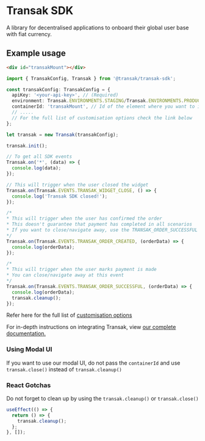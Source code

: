 # Transak SDK

A library for decentralised applications to onboard their global user base with fiat currency.

## Example usage

```html
<div id="transakMount"></div>
```

```ts
import { TransakConfig, Transak } from '@transak/transak-sdk';

const transakConfig: TransakConfig = {
  apiKey: '<your-api-key>', // (Required)
  environment: Transak.ENVIRONMENTS.STAGING/Transak.ENVIRONMENTS.PRODUCTION, // (Required)
  containerId: 'transakMount', // Id of the element where you want to initialize the iframe
  // .....
  // For the full list of customisation options check the link below
};

let transak = new Transak(transakConfig);

transak.init();

// To get all SDK events
Transak.on('*', (data) => {
  console.log(data);
});

// This will trigger when the user closed the widget
Transak.on(Transak.EVENTS.TRANSAK_WIDGET_CLOSE, () => {
  console.log('Transak SDK closed!');
});

/*
* This will trigger when the user has confirmed the order
* This doesn't guarantee that payment has completed in all scenarios
* If you want to close/navigate away, use the TRANSAK_ORDER_SUCCESSFUL event
*/
Transak.on(Transak.EVENTS.TRANSAK_ORDER_CREATED, (orderData) => {
  console.log(orderData);
});

/*
* This will trigger when the user marks payment is made
* You can close/navigate away at this event
*/
Transak.on(Transak.EVENTS.TRANSAK_ORDER_SUCCESSFUL, (orderData) => {
  console.log(orderData);
  transak.cleanup();
});
```

Refer here for the full list of [customisation options](https://docs.transak.com/docs/sdk)

For in-depth instructions on integrating Transak, view [our complete documentation.](https://docs.transak.com/docs/web-integration#transak-sdk-reactvueangularts)

### Using Modal UI

If you want to use our modal UI, do not pass the `containerId` and use `transak.close()` instead of `transak.cleanup()`

### React Gotchas

Do not forget to clean up by using the `transak.cleanup()` or `transak.close()`

```ts
useEffect(() => {
  return () => {
    transak.cleanup();
  };
}, []);
```
